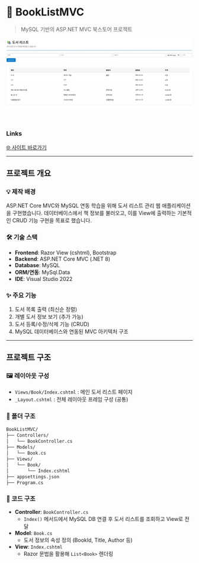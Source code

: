 # 🎨 BookListMVC
> MySQL 기반의 ASP.NET MVC 북스토어 프로젝트

![도서 리스트 화면](./img/booklist.jpg)

<br>

### Links  
[🌐 사이트 바로가기](https://github.com/tony96kimsh/BookListMVC)  

---

## 프로젝트 개요

### 💡 제작 배경
ASP.NET Core MVC와 MySQL 연동 학습을 위해 도서 리스트 관리 웹 애플리케이션을 구현했습니다. 데이터베이스에서 책 정보를 불러오고, 이를 View에 출력하는 기본적인 CRUD 기능 구현을 목표로 했습니다.

### 🛠 기술 스택
- **Frontend**: Razor View (cshtml), Bootstrap  
- **Backend**: ASP.NET Core MVC (.NET 8)  
- **Database**: MySQL  
- **ORM/연동**: MySql.Data  
- **IDE**: Visual Studio 2022

### ✨ 주요 기능
1. 도서 목록 출력 (최신순 정렬)
2. 개별 도서 정보 보기 (추가 가능)
3. 도서 등록/수정/삭제 기능 (CRUD)
4. MySQL 데이터베이스와 연동된 MVC 아키텍처 구조

---

## 프로젝트 구조

### 🖼 레이아웃 구성
- `Views/Book/Index.cshtml` : 메인 도서 리스트 페이지
- `_Layout.cshtml` : 전체 레이아웃 프레임 구성 (공통)

### 📁 폴더 구조
```
BookListMVC/
├── Controllers/
│   └── BookController.cs
├── Models/
│   └── Book.cs
├── Views/
│   └── Book/
│       └── Index.cshtml
├── appsettings.json
├── Program.cs
```

### 📜 코드 구조
- **Controller**: `BookController.cs`  
  - `Index()` 메서드에서 MySQL DB 연결 후 도서 리스트를 조회하고 View로 전달
- **Model**: `Book.cs`  
  - 도서 정보의 속성 정의 (BookId, Title, Author 등)
- **View**: `Index.cshtml`  
  - Razor 문법을 활용해 `List<Book>` 렌더링
